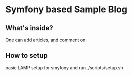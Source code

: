 Symfony based Sample Blog
=========================

What's inside?
--------------

One can add articles, and comment on.

How to setup
--------------
basic LAMP setup for smyfony and run ./scripts/setup.sh